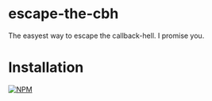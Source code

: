 # escape-the-cbh
The easyest way to escape the callback-hell. I promise you.

# Installation
[![NPM](https://nodei.co/npm/escape-the-cbh.png?mini=true)](https://nodei.co/npm/escape-the-cbh/)
